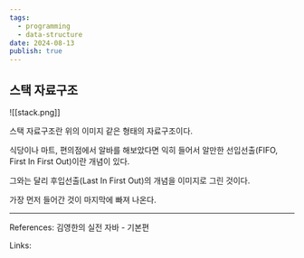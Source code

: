 ```yaml
---
tags:
  - programming
  - data-structure
date: 2024-08-13
publish: true
---
```


## 스택 자료구조
![[stack.png]]

스택 자료구조란 위의 이미지 같은 형태의 자료구조이다. 

식당이나 마트, 편의점에서 알바를 해보았다면 익히 들어서 알만한 선입선출(FIFO, First In First Out)이란 개념이 있다.

그와는 달리 후입선출(Last In First Out)의 개념을 이미지로 그린 것이다.

가장 먼저 들어간 것이 마지막에 빠져 나온다.

---
References: 김영한의 실전 자바 - 기본편

Links: 